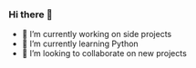 ### Hi there 👋

- 🔭 I’m currently working on side projects
- 🌱 I’m currently learning Python
- 👯 I’m looking to collaborate on new projects
